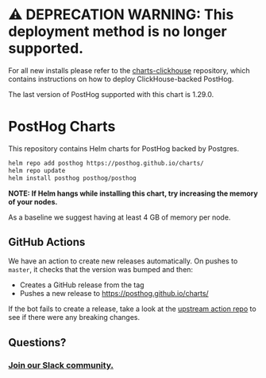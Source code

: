 # ⚠️ DEPRECATION WARNING: This deployment method is no longer supported.

For all new installs please refer to the [charts-clickhouse](https://github.com/PostHog/charts-clickhouse) repository, which contains instructions on how to deploy ClickHouse-backed PostHog.

The last version of PostHog supported with this chart is 1.29.0.

# PostHog Charts

This repository contains Helm charts for PostHog backed by Postgres.

```bash
helm repo add posthog https://posthog.github.io/charts/
helm repo update
helm install posthog posthog/posthog
```

**NOTE: If Helm hangs while installing this chart, try increasing the memory of your nodes.**

As a baseline we suggest having at least 4 GB of memory per node.

## GitHub Actions

We have an action to create new releases automatically. On pushes to `master`, it checks that the version was bumped and then:

- Creates a GitHub release from the tag
- Pushes a new release to https://posthog.github.io/charts/

If the bot fails to create a release, take a look at the [upstream action repo](https://github.com/helm/chart-releaser-action) to see if there were any breaking changes.

## Questions?

### [Join our Slack community.](https://join.slack.com/t/posthogusers/shared_invite/enQtOTY0MzU5NjAwMDY3LTc2MWQ0OTZlNjhkODk3ZDI3NDVjMDE1YjgxY2I4ZjI4MzJhZmVmNjJkN2NmMGJmMzc2N2U3Yjc3ZjI5NGFlZDQ)
